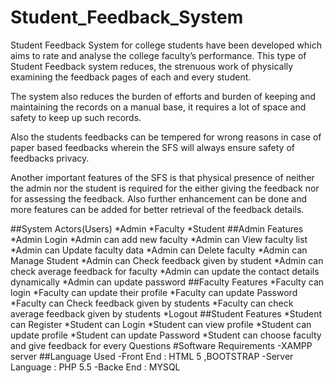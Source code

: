 # Student_Feedback_System
Student Feedback System for college students have been developed which aims to rate and analyse the college faculty’s performance.
This type of Student Feedback system reduces, the strenuous work of physically examining the feedback pages of each and every student.

The system also reduces the burden of efforts and burden of keeping and maintaining the records on a manual base, it requires a lot of space and safety to keep up such records.

Also the students feedbacks can be tempered for wrong reasons in case of paper based feedbacks wherein the SFS will always ensure safety of feedbacks privacy.

Another important features of the SFS is that physical presence of neither the admin nor the student is required for the either giving the feedback nor for assessing the feedback.
Also further enhancement can be done and more features can be added for better retrieval of the feedback details.

##System Actors(Users)
*Admin
*Faculty
*Student
##Admin Features
*Admin Login
*Admin can add new faculty
*Admin can View faculty list
*Admin can Update faculty data
*Admin can Delete faculty
*Admin can Manage Student
*Admin can Check feedback given by student
*Admin can check average feedback for faculty
*Admin can update the contact details dynamically
*Admin can update password
##Faculty Features
*Faculty can login
*Faculty can update their profile
*Faculty can update Password
*Faculty can Check feedback given by students
*Faculty can check average feedback given by students
*Logout
##Student Features
*Student can Register
*Student can Login
*Student can view profile
*Student can update profile
*Student can update Password
*Student can choose faculty and give feedback for every Questions
#Software Requirements
-XAMPP server
##Language Used
-Front End : HTML 5 ,BOOTSTRAP
-Server Language : PHP 5.5
-Backe End : MYSQL
